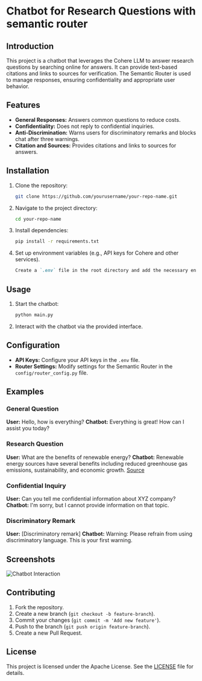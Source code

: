 # Chatbot for Research Questions with semantic router

## Introduction
This project is a chatbot that leverages the Cohere LLM to answer research questions by searching online for answers. It can provide text-based citations and links to sources for verification. The Semantic Router is used to manage responses, ensuring confidentiality and appropriate user behavior.

## Features
- **General Responses:** Answers common questions to reduce costs.
- **Confidentiality:** Does not reply to confidential inquiries.
- **Anti-Discrimination:** Warns users for discriminatory remarks and blocks chat after three warnings.
- **Citation and Sources:** Provides citations and links to sources for answers.

## Installation
1. Clone the repository:
    ```bash
    git clone https://github.com/yourusername/your-repo-name.git
    ```
2. Navigate to the project directory:
    ```bash
    cd your-repo-name
    ```
3. Install dependencies:
    ```bash
    pip install -r requirements.txt
    ```
4. Set up environment variables (e.g., API keys for Cohere and other services).
    ```markdown
    Create a `.env` file in the root directory and add the necessary environment variables.
    ```

## Usage
1. Start the chatbot:
    ```bash
    python main.py
    ```
2. Interact with the chatbot via the provided interface.

## Configuration
- **API Keys:** Configure your API keys in the `.env` file.
- **Router Settings:** Modify settings for the Semantic Router in the `config/router_config.py` file.

## Examples
### General Question
**User:** Hello, how is everything?
**Chatbot:** Everything is great! How can I assist you today?

### Research Question
**User:** What are the benefits of renewable energy?
**Chatbot:** Renewable energy sources have several benefits including reduced greenhouse gas emissions, sustainability, and economic growth. [Source](https://www.example.com/renewable-energy-benefits)

### Confidential Inquiry
**User:** Can you tell me confidential information about XYZ company?
**Chatbot:** I'm sorry, but I cannot provide information on that topic.

### Discriminatory Remark
**User:** [Discriminatory remark]
**Chatbot:** Warning: Please refrain from using discriminatory language. This is your first warning.

## Screenshots
![Chatbot Interaction](path/to/your/image.png)

## Contributing
1. Fork the repository.
2. Create a new branch (`git checkout -b feature-branch`).
3. Commit your changes (`git commit -m 'Add new feature'`).
4. Push to the branch (`git push origin feature-branch`).
5. Create a new Pull Request.

## License
This project is licensed under the Apache License. See the [LICENSE](LICENSE) file for details.
